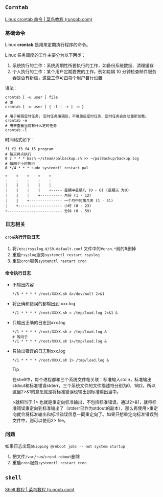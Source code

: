 ## `Corntab`

[Linux crontab 命令 | 菜鸟教程 (runoob.com)](https://www.runoob.com/linux/linux-comm-crontab.html)

### 基础命令

Linux **crontab** 是用来定期执行程序的命令。

 Linux 任务调度的工作主要分为以下两类：

1. 系统执行的工作：系统周期性所要执行的工作，如备份系统数据、清理缓存
2. 个人执行的工作：某个用户定期要做的工作，例如每隔 10 分钟检查邮件服务器是否有新信，这些工作可由每个用户自行设置

语法：

```shell
crontab [ -u user ] file
# 或
crontab [ -u user ] { -l | -r | -e }
```

```shell
# 用于编辑定时任务; 定时任务编辑后，不用重启定时任务，定时任务会自动重新加载。
crontab -e
# 用来查看当前有什么定时任务
crontab -l
```

时间格式如下：

```shell
f1 f2 f3 f4 f5 program
# 每天两点执行
0 2 * * * bash ~/steam/palbackup.sh >> ~/palBackup/backup.log
# 每四个小时执行
0 */4 * * * sudo systemctl restart pal

*    *    *    *    *
-    -    -    -    -
|    |    |    |    |
|    |    |    |    +----- 星期中星期几 (0 - 6) (星期天 为0)
|    |    |    +---------- 月份 (1 - 12) 
|    |    +--------------- 一个月中的第几天 (1 - 31)
|    +-------------------- 小时 (0 - 23)
+------------------------- 分钟 (0 - 59)
```

### 日志相关

#### `cron`执行开启日志

1. 将`/etc/rsyslog.d/50-default.conf` 文件中的`#cron.*`前的#删掉
2. 重启`rsyslog`服务`systemctl restart rsyslog`
3. 重启`cron`服务`systemctl restart cron`

#### 命令执行日志

- 不输出内容

  ```shell
  */5 * * * * /root/XXXX.sh &>/dev/null 2>&1 
  ```

- 将正确和错误的都输出到 xxx.log

  ```shell
  */1 * * * * /root/XXXX.sh > /tmp/load.log 2>&1 &
  ```

- 只输出正确的日志到xxx.log

  ```shell
  */1 * * * * /root/XXXX.sh > /tmp/load.log &  
  # 等同于
  */1 * * * * /root/XXXX.sh 1>/tmp/load.log &
  ```

- 只输出错误的日志到xxx.log

  ```shell
  */1 * * * * /root/XXXX.sh 2> /tmp/load.log & 
  ```

  > [!TIP]
  >
  >在shell中，每个进程都和三个系统文件相关联：标准输入stdin，标准输出stdout和标准错误stderr，三个系统文件的文件描述符分别为0，1和2。所以这里2>&1的意思就是将标准错误也输出到标准输出当中。
  >
  >\>就相当于 1> 也就是重定向标准输出，不包括标准错误。通过2>&1，就将标准错误重定向到标准输出了（stderr已作为stdout的副本），那么再使用>重定向就会将标准输出和标准错误信息一同重定向了。如果只想重定向标准错误到文件中，则可以使用2> file。



### 问题

如果日志出现`Skipping @reboot jobs -- not system startup`

1. 把文件`/var/run/crond.reboot`删除
2. 重启`cron`服务`systemctl restart cron`

## `shell`

[Shell 教程 | 菜鸟教程 (runoob.com)](https://www.runoob.com/linux/linux-shell.html)

